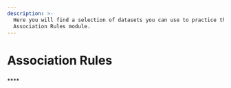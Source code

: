 ```yaml
---
description: >-
  Here you will find a selection of datasets you can use to practice the
  Association Rules module.
---
```


# Association Rules

### 

\*\*\*\*





